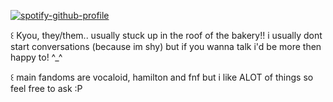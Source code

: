 [![spotify-github-profile](https://spotify-github-profile.kittinanx.com/api/view?uid=31livhve32iik7l5hmzariq5qcou&cover_image=true&theme=natemoo-re&show_offline=false&background_color=212121&interchange=false&bar_color=ee6363&bar_color_cover=true)](https://github.com/kittinan/spotify-github-profile)

꒰ Kyou, they/them.. usually stuck up in the roof of the bakery!! i usually dont start conversations (because im shy) but if you wanna talk i'd be more then happy to! ^_^

꒰ main fandoms are vocaloid, hamilton and fnf but i like ALOT of things so feel free to ask :P
